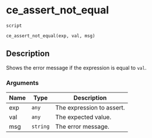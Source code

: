 # ce_assert_not_equal
`script`
```gml
ce_assert_not_equal(exp, val, msg)
```

## Description
Shows the error message if the expression is equal to `val`.

### Arguments
| Name | Type | Description |
| ---- | ---- | ----------- |
| exp | `any` | The expression to assert. |
| val | `any` | The expected value. |
| msg | `string` | The error message. |